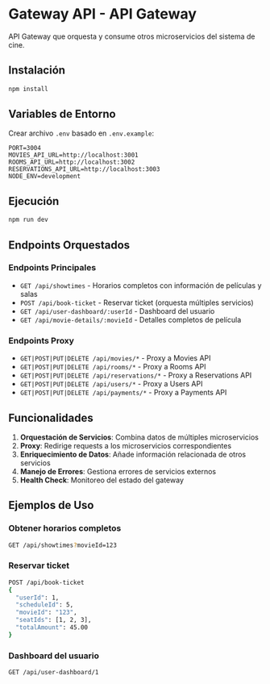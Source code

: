 # Gateway API - API Gateway

API Gateway que orquesta y consume otros microservicios del sistema de cine.

## Instalación

```bash
npm install
```

## Variables de Entorno

Crear archivo `.env` basado en `.env.example`:

```env
PORT=3004
MOVIES_API_URL=http://localhost:3001
ROOMS_API_URL=http://localhost:3002
RESERVATIONS_API_URL=http://localhost:3003
NODE_ENV=development
```

## Ejecución

```bash
npm run dev
```

## Endpoints Orquestados

### Endpoints Principales
- `GET /api/showtimes` - Horarios completos con información de películas y salas
- `POST /api/book-ticket` - Reservar ticket (orquesta múltiples servicios)
- `GET /api/user-dashboard/:userId` - Dashboard del usuario
- `GET /api/movie-details/:movieId` - Detalles completos de película

### Endpoints Proxy
- `GET|POST|PUT|DELETE /api/movies/*` - Proxy a Movies API
- `GET|POST|PUT|DELETE /api/rooms/*` - Proxy a Rooms API
- `GET|POST|PUT|DELETE /api/reservations/*` - Proxy a Reservations API
- `GET|POST|PUT|DELETE /api/users/*` - Proxy a Users API
- `GET|POST|PUT|DELETE /api/payments/*` - Proxy a Payments API

## Funcionalidades

1. **Orquestación de Servicios**: Combina datos de múltiples microservicios
2. **Proxy**: Redirige requests a los microservicios correspondientes
3. **Enriquecimiento de Datos**: Añade información relacionada de otros servicios
4. **Manejo de Errores**: Gestiona errores de servicios externos
5. **Health Check**: Monitoreo del estado del gateway

## Ejemplos de Uso

### Obtener horarios completos
```bash
GET /api/showtimes?movieId=123
```

### Reservar ticket
```bash
POST /api/book-ticket
{
  "userId": 1,
  "scheduleId": 5,
  "movieId": "123",
  "seatIds": [1, 2, 3],
  "totalAmount": 45.00
}
```

### Dashboard del usuario
```bash
GET /api/user-dashboard/1
```